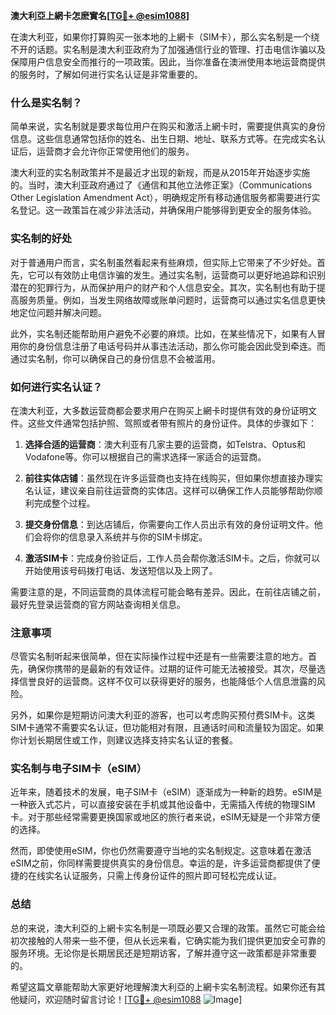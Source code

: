 **澳大利亞上網卡怎麽實名[[TG💪+ @esim1088](https://t.me/s/esim1088)]**

在澳大利亚，如果你打算购买一张本地的上網卡（SIM卡），那么实名制是一个绕不开的话题。实名制是澳大利亚政府为了加强通信行业的管理、打击电信诈骗以及保障用户信息安全而推行的一项政策。因此，当你准备在澳洲使用本地运营商提供的服务时，了解如何进行实名认证是非常重要的。

### 什么是实名制？

简单来说，实名制就是要求每位用户在购买和激活上網卡时，需要提供真实的身份信息。这些信息通常包括你的姓名、出生日期、地址、联系方式等。在完成实名认证后，运营商才会允许你正常使用他们的服务。

澳大利亚的实名制政策并不是最近才出现的新规，而是从2015年开始逐步实施的。当时，澳大利亚政府通过了《通信和其他立法修正案》（Communications Other Legislation Amendment Act），明确规定所有移动通信服务都需要进行实名登记。这一政策旨在减少非法活动，并确保用户能够得到更安全的服务体验。

### 实名制的好处

对于普通用户而言，实名制虽然看起来有些麻烦，但实际上它带来了不少好处。首先，它可以有效防止电信诈骗的发生。通过实名制，运营商可以更好地追踪和识别潜在的犯罪行为，从而保护用户的财产和个人信息安全。其次，实名制也有助于提高服务质量。例如，当发生网络故障或账单问题时，运营商可以通过实名信息更快地定位问题并解决问题。

此外，实名制还能帮助用户避免不必要的麻烦。比如，在某些情况下，如果有人冒用你的身份信息注册了电话号码并从事违法活动，那么你可能会因此受到牵连。而通过实名制，你可以确保自己的身份信息不会被滥用。

### 如何进行实名认证？

在澳大利亚，大多数运营商都会要求用户在购买上網卡时提供有效的身份证明文件。这些文件通常包括护照、驾照或者带有照片的身份证件。具体的步骤如下：

1. **选择合适的运营商**：澳大利亚有几家主要的运营商，如Telstra、Optus和Vodafone等。你可以根据自己的需求选择一家适合的运营商。
   
2. **前往实体店铺**：虽然现在许多运营商也支持在线购买，但如果你想直接办理实名认证，建议亲自前往运营商的实体店。这样可以确保工作人员能够帮助你顺利完成整个过程。

3. **提交身份信息**：到达店铺后，你需要向工作人员出示有效的身份证明文件。他们会将你的信息录入系统并与你的SIM卡绑定。

4. **激活SIM卡**：完成身份验证后，工作人员会帮你激活SIM卡。之后，你就可以开始使用该号码拨打电话、发送短信以及上网了。

需要注意的是，不同运营商的具体流程可能会略有差异。因此，在前往店铺之前，最好先登录运营商的官方网站查询相关信息。

### 注意事项

尽管实名制听起来很简单，但在实际操作过程中还是有一些需要注意的地方。首先，确保你携带的是最新的有效证件。过期的证件可能无法被接受。其次，尽量选择信誉良好的运营商。这样不仅可以获得更好的服务，也能降低个人信息泄露的风险。

另外，如果你是短期访问澳大利亚的游客，也可以考虑购买预付费SIM卡。这类SIM卡通常不需要实名认证，但功能相对有限，且通话时间和流量较为固定。如果你计划长期居住或工作，则建议选择支持实名认证的套餐。

### 实名制与电子SIM卡（eSIM）

近年来，随着技术的发展，电子SIM卡（eSIM）逐渐成为一种新的趋势。eSIM是一种嵌入式芯片，可以直接安装在手机或其他设备中，无需插入传统的物理SIM卡。对于那些经常需要更换国家或地区的旅行者来说，eSIM无疑是一个非常方便的选择。

然而，即使使用eSIM，你也仍然需要遵守当地的实名制规定。这意味着在激活eSIM之前，你同样需要提供真实的身份信息。幸运的是，许多运营商都提供了便捷的在线实名认证服务，只需上传身份证件的照片即可轻松完成认证。

### 总结

总的来说，澳大利亞的上網卡实名制是一项既必要又合理的政策。虽然它可能会给初次接触的人带来一些不便，但从长远来看，它确实能为我们提供更加安全可靠的服务环境。无论你是长期居民还是短期访客，了解并遵守这一政策都是非常重要的。

希望这篇文章能帮助大家更好地理解澳大利亞的上網卡实名制流程。如果你还有其他疑问，欢迎随时留言讨论！[[TG💪+ @esim1088](https://t.me/s/esim1088) ![Image](https://i.postimg.cc/4NQfJmqS/Snipaste-2025-05-13-00-14-12.png)]